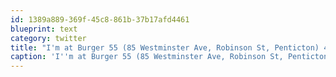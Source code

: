 ```yaml
---
id: 1389a889-369f-45c8-861b-37b17afd4461
blueprint: text
category: twitter
title: "I'm at Burger 55 (85 Westminster Ave, Robinson St, Penticton) 4sq.com/oP3xT9"
caption: 'I''m at Burger 55 (85 Westminster Ave, Robinson St, Penticton) <a href="http://4sq.com/oP3xT9" title="http://4sq.com/oP3xT9" class="link link_untco">4sq.com/oP3xT9</a>'
---
```

